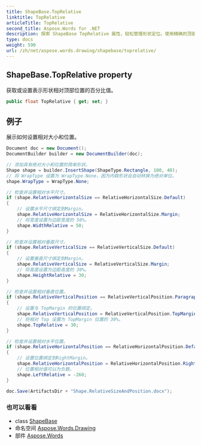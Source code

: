 ```yaml
---
title: ShapeBase.TopRelative
linktitle: TopRelative
articleTitle: TopRelative
second_title: Aspose.Words for .NET
description: 探索 ShapeBase TopRelative 属性，轻松管理形状定位。使用精确的顶部百分比值调整设计，实现最佳布局。
type: docs
weight: 590
url: /zh/net/aspose.words.drawing/shapebase/toprelative/
---
```

## ShapeBase.TopRelative property

获取或设置表示形状相对顶部位置的百分比值。

```csharp
public float TopRelative { get; set; }
```

## 例子

展示如何设置相对大小和位置。

```csharp
Document doc = new Document();
DocumentBuilder builder = new DocumentBuilder(doc);

// 添加具有绝对大小和位置的简单形状。
Shape shape = builder.InsertShape(ShapeType.Rectangle, 100, 40);
// 将 WrapType 设置为 WrapType.None，因为内联形状会自动转换为绝对单位。
shape.WrapType = WrapType.None;

// 检查并设置相对水平尺寸。
if (shape.RelativeHorizontalSize == RelativeHorizontalSize.Default)
{
    // 设置水平尺寸绑定到Margin。
    shape.RelativeHorizontalSize = RelativeHorizontalSize.Margin;
    // 将宽度设置为边距宽度的 50%。
    shape.WidthRelative = 50;
}

// 检查并设置相对垂直尺寸。
if (shape.RelativeVerticalSize == RelativeVerticalSize.Default)
{
    // 设置垂直尺寸绑定到Margin。
    shape.RelativeVerticalSize = RelativeVerticalSize.Margin;
    // 将高度设置为边距高度的 30%。
    shape.HeightRelative = 30;
}

// 检查并设置相对垂直位置。
if (shape.RelativeVerticalPosition == RelativeVerticalPosition.Paragraph)
{
    // 设置与 TopMargin 的位置绑定。
    shape.RelativeVerticalPosition = RelativeVerticalPosition.TopMargin;
    // 将相对 Top 设置为 TopMargin 位置的 30%。
    shape.TopRelative = 30;
}

// 检查并设置相对水平位置。
if (shape.RelativeHorizontalPosition == RelativeHorizontalPosition.Default)
{
    // 设置位置绑定到RightMargin。
    shape.RelativeHorizontalPosition = RelativeHorizontalPosition.RightMargin;
    // 位置相对值可以为负数。
    shape.LeftRelative = -260;
}

doc.Save(ArtifactsDir + "Shape.RelativeSizeAndPosition.docx");
```

### 也可以看看

* class [ShapeBase](../)
* 命名空间 [Aspose.Words.Drawing](../../../aspose.words.drawing/)
* 部件 [Aspose.Words](../../../)

